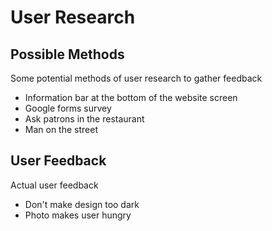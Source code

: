 # User Research

## Possible Methods

Some potential methods of user research to gather feedback
* Information bar at the bottom of the website screen
* Google forms survey
* Ask patrons in the restaurant
* Man on the street

## User Feedback

Actual user feedback
* Don't make design too dark
* Photo makes user hungry
